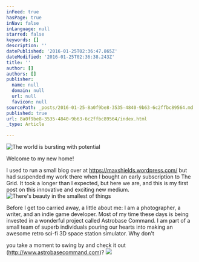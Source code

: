 ```yaml
---
inFeed: true
hasPage: true
inNav: false
inLanguage: null
starred: false
keywords: []
description: ''
datePublished: '2016-01-25T02:36:47.865Z'
dateModified: '2016-01-25T02:36:38.243Z'
title: ''
author: []
authors: []
publisher:
  name: null
  domain: null
  url: null
  favicon: null
sourcePath: _posts/2016-01-25-8a0f9be8-3535-4840-9b63-6c2ffbc89564.md
published: true
url: 8a0f9be8-3535-4840-9b63-6c2ffbc89564/index.html
_type: Article

---
```

![The world is bursting with potential](https://the-grid-user-content.s3-us-west-2.amazonaws.com/56c597ec-6f3c-4126-bfe3-be39e78e7dab.jpg)

Welcome to my new home!

I used to run a small blog over at https://maxshields.wordpress.com/ but had suspended my work there when I bought an early subscription to The Grid. It took a longer than I expected, but here we are, and this is my first post on this innovative and exciting new medium.
![There's beauty in the smallest of things](https://the-grid-user-content.s3-us-west-2.amazonaws.com/44bb1af4-596b-492b-9d67-69c785b916e9.jpg)

Before I get too carried away, a little about me: I am a photographer, a writer, and an indie game developer. Most of my time these days is being invested in a wonderful project called Astrobase Command.  I am part of a small team of superb individuals pouring our hearts into making an awesome retro sci-fi 3D space station simulator. Why don't

you take a moment to swing by and check it out (http://www.astrobasecommand.com)?
![](https://s3-us-west-2.amazonaws.com/the-grid-img/p/2fd89b89ff6efce98443254ff030f37901d59c71.jpg)